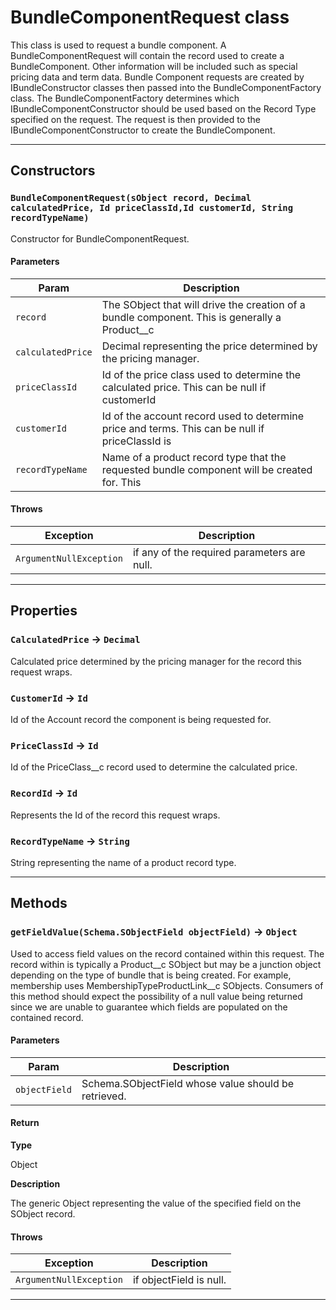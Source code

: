 # BundleComponentRequest class

This class is used to request a bundle component. A BundleComponentRequest will contain the record used to create a BundleComponent. Other information will be included such as special pricing data and term data. Bundle Component requests are created by IBundleConstructor classes then passed into the BundleComponentFactory class. The BundleComponentFactory determines which IBundleComponentConstructor should be used based on the Record Type specified on the request. The request is then provided to the IBundleComponentConstructor to create the BundleComponent.

---
## Constructors
### `BundleComponentRequest(sObject record, Decimal calculatedPrice, Id priceClassId,Id customerId, String recordTypeName)`

Constructor for BundleComponentRequest.
#### Parameters
|Param|Description|
|-----|-----------|
|`record` |  The SObject that will drive the creation of a bundle component. This is generally a Product__c |
|`calculatedPrice` |  Decimal representing the price determined by the pricing manager. |
|`priceClassId` |  Id of the price class used to determine the calculated price. This can be null if customerId |
|`customerId` |  Id of the account record used to determine price and terms. This can be null if priceClassId is |
|`recordTypeName` |  Name of a product record type that the requested bundle component will be created for. This |

#### Throws
|Exception|Description|
|---------|-----------|
|`ArgumentNullException` |  if any of the required parameters are null. |

---
## Properties

### `CalculatedPrice` → `Decimal`

Calculated price determined by the pricing manager for the record this request wraps.

### `CustomerId` → `Id`

Id of the Account record the component is being requested for.

### `PriceClassId` → `Id`

Id of the PriceClass__c record used to determine the calculated price.

### `RecordId` → `Id`

Represents the Id of the record this request wraps.

### `RecordTypeName` → `String`

String representing the name of a product record type.

---
## Methods
### `getFieldValue(Schema.SObjectField objectField)` → `Object`

Used to access field values on the record contained within this request. The record within is typically a Product__c SObject but may be a junction object depending on the type of bundle that is being created. For example, membership uses MembershipTypeProductLink__c SObjects. Consumers of this method should expect the possibility of a null value being returned since we are unable to guarantee which fields are populated on the contained record.

#### Parameters
|Param|Description|
|-----|-----------|
|`objectField` |  Schema.SObjectField whose value should be retrieved. |

#### Return

**Type**

Object

**Description**

The generic Object representing the value of the specified field on the SObject record.

#### Throws
|Exception|Description|
|---------|-----------|
|`ArgumentNullException` |  if objectField is null. |

---
